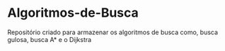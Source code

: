 # Algoritmos-de-Busca
Repositório criado para armazenar os algoritmos de busca como, busca gulosa, busca A* e o  Dijkstra 
